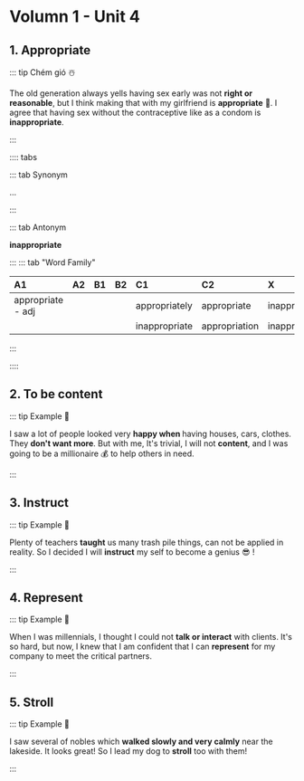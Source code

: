 # Volumn 1 - Unit 4

## 1. **Appropriate** <Badge text="Adj" type="tip"/> <Badge text="əˈproʊ.pri.ət" type="warning"/>

::: tip Chém gió ☃️

The old generation always yells having sex early was not <strong class="meaning">right or reasonable</strong>, but I think making that with my girlfriend is <strong class="keyword">appropriate</strong> 🤨. I agree that having sex without the contraceptive like as a condom is <strong class="antonym">inappropriate</strong>.

:::

:::: tabs

::: tab Synonym

...

:::

::: tab Antonym

<strong class="antonym">inappropriate</strong>

:::
::: tab "Word Family"

<!-- prettier-ignore -->
| A1                | A2  | B1  | B2  | C1            | C2            | X                 |
| :---------------- | :-- | :-- | :-- | :------------ | :------------ | :---------------- |
| appropriate - adj |     |     |     | appropriately | appropriate   | inappropriately   |
|                   |     |     |     | inappropriate | appropriation | inappropriateness |

:::

::::

## 2. **To be content** <Badge text="Adj" type="tip"/> <Badge text="kənˈtent" type="warning"/>

::: tip Example 🧾

I saw a lot of people looked very <strong class="meaning">happy when </strong>having houses, cars, clothes. They <strong class="meaning">don't want more</strong>. But with me, It's trivial, I will not <strong class="keyword">content</strong>, and I was going to be a millionaire 💰 to help others in need.

:::

<strong class="synonym"></strong>
<strong class="antonym"></strong>

## 3. **Instruct** <Badge text="v" type="tip"/> <Badge text="ɪnˈstrʌkt" type="warning"/>

::: tip Example 🧾

Plenty of teachers <strong class="meaning">taught</strong> us many trash pile things, can not be applied in reality. So I decided I will <strong class="keyword">instruct</strong> my self to become a genius 😎 !

:::

## 4. **Represent** <Badge text="v" type="tip"/> <Badge text="rep.rɪˈzent" type="warning"/>

::: tip Example 🧾

When I was millennials, I thought I could not <strong class="meaning">talk or interact</strong> with clients. It's so hard, but now, I knew that I am confident that I can <strong class="keyword">represent</strong> for my company to meet the critical partners.

:::

## 5. **Stroll** <Badge text="v" type="tip"/> <Badge text="stroʊl" type="warning"/>

::: tip Example 🧾

I saw several of nobles which <strong class="meaning">walked slowly and very calmly</strong> near the lakeside. It looks great! So I lead my dog to <strong class="keyword">stroll</strong> too with them!

:::
